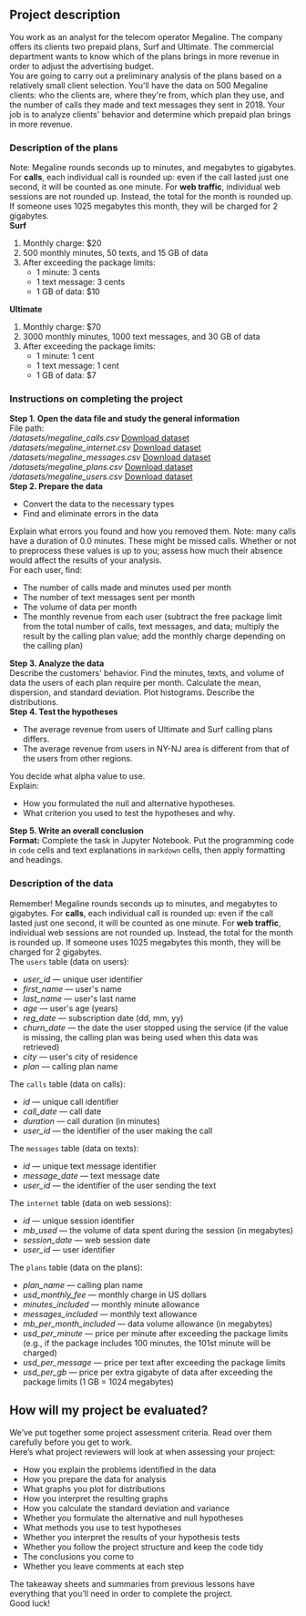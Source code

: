 <h2><strong>Project description</strong></h2><div class="paragraph">You work as an analyst for the telecom operator Megaline. The company offers its clients two prepaid plans, Surf and Ultimate. The commercial department wants to know which of the plans brings in more revenue in order to adjust the advertising budget. </div><div class="paragraph">You are going to carry out a preliminary analysis of the plans based on a relatively small client selection. You'll have the data on 500 Megaline clients: who the clients are, where they're from, which plan they use, and the number of calls they made and text messages they sent in 2018. Your job is to analyze clients' behavior and determine which prepaid plan brings in more revenue. </div><h3>Description of the plans</h3><div class="paragraph">Note: Megaline rounds seconds up to minutes, and megabytes to gigabytes. For <strong>calls</strong>, each individual call is rounded up: even if the call lasted just one second, it will be counted as one minute. For <strong>web traffic</strong>, individual web sessions are not rounded up. Instead, the total for the month is rounded up. If someone uses 1025 megabytes this month, they will be charged for 2 gigabytes.</div><div class="paragraph"><strong>Surf</strong></div><ol start="1"><li>Monthly charge: $20</li><li>500 monthly minutes, 50 texts, and 15 GB of data</li><li>After exceeding the package limits:
 <ul><li>1 minute: 3 cents</li><li>1 text message: 3 cents</li><li>1 GB of data: $10</li></ul></li></ol><div class="paragraph"><strong>Ultimate</strong></div><ol start="1"><li>Monthly charge: $70</li><li>3000 monthly minutes, 1000 text messages, and 30 GB of data</li><li>After exceeding the package limits:
 <ul><li>1 minute: 1 cent</li><li>1 text message: 1 cent</li><li>1 GB of data: $7</li></ul></li></ol><h3>Instructions on completing the project</h3><div class="paragraph"><strong>Step 1</strong>. <strong>Open the data file and study the general information</strong></div><div class="paragraph">File path: </div><div class="paragraph"><em>/datasets/megaline_calls.csv</em> <a href="https://code.s3.yandex.net/datasets/megaline_calls.csv">Download dataset</a></div><div class="paragraph"><em>/datasets/megaline_internet.csv</em> <a href="https://code.s3.yandex.net/datasets/megaline_internet.csv">Download dataset</a></div><div class="paragraph"><em>/datasets/megaline_messages.csv</em> <a href="https://code.s3.yandex.net/datasets/megaline_messages.csv">Download dataset</a></div><div class="paragraph"><em>/datasets/megaline_plans.csv</em> <a href="https://code.s3.yandex.net/datasets/megaline_plans.csv">Download dataset</a></div><div class="paragraph"><em>/datasets/megaline_users.csv</em> <a href="https://code.s3.yandex.net/datasets/megaline_users.csv">Download dataset</a></div><div class="paragraph"><strong>Step 2. Prepare the data</strong></div><ul><li>Convert the data to the necessary types</li><li>Find and eliminate errors in the data</li></ul><div class="paragraph">Explain what errors you found and how you removed them. 
Note: many calls have a duration of 0.0 minutes. These might be missed calls. Whether or not to preprocess these values is up to you; assess how much their absence would affect the results of your analysis.</div><div class="paragraph">For each user, find:</div><ul><li>The number of calls made and minutes used per month</li><li>The number of text messages sent per month</li><li>The volume of data per month</li><li>The monthly revenue from each user (subtract the free package limit from the total number of calls, text messages, and data; multiply the result by the calling plan value; add the monthly charge depending on the calling plan)</li></ul><div class="paragraph"><strong>Step 3. Analyze the data</strong></div><div class="paragraph">Describe the customers' behavior. Find the minutes, texts, and volume of data the users of each plan require per month. Calculate the mean, dispersion, and standard deviation. Plot histograms. Describe the distributions. </div><div class="paragraph"><strong>Step 4. Test the hypotheses</strong></div><ul><li>The average revenue from users of Ultimate and Surf calling plans differs.</li><li>The average revenue from users in NY-NJ area is different from that of the users from other regions.</li></ul><div class="paragraph">You decide what alpha value to use.</div><div class="paragraph">Explain:</div><ul><li>How you formulated the null and alternative hypotheses.</li><li>What criterion you used to test the hypotheses and why.</li></ul><div class="paragraph"><strong>Step 5. Write an overall conclusion</strong></div><div class="paragraph"><strong>Format:</strong> Complete the task in Jupyter Notebook. Put the programming code in <code class="code-inline code-inline_theme_light">code</code> cells and text explanations in <code class="code-inline code-inline_theme_light">markdown</code> cells, then apply formatting and headings.</div><h3>Description of the data</h3><div class="paragraph">Remember! Megaline rounds seconds up to minutes, and megabytes to gigabytes. For <strong>calls</strong>, each individual call is rounded up: even if the call lasted just one second, it will be counted as one minute. For <strong>web traffic</strong>, individual web sessions are not rounded up. Instead, the total for the month is rounded up. If someone uses 1025 megabytes this month, they will be charged for 2 gigabytes.</div><div class="paragraph">The <code class="code-inline code-inline_theme_light">users</code> table (data on users):</div><ul><li><em>user_id</em> — unique user identifier</li><li><em>first_name</em> — user's name</li><li><em>last_name</em> — user's last name</li><li><em>age</em> — user's age (years)</li><li><em>reg_date</em> — subscription date (dd, mm, yy)</li><li><em>churn_date</em> — the date the user stopped using the service (if the value is missing, the calling plan was being used when this data was retrieved)</li><li><em>city</em> — user's city of residence</li><li><em>plan</em> — calling plan name</li></ul><div class="paragraph">The <code class="code-inline code-inline_theme_light">calls</code> table (data on calls):</div><ul><li><em>id</em> — unique call identifier</li><li><em>call_date</em> — call date</li><li><em>duration</em> — call duration (in minutes)</li><li><em>user_id</em> — the identifier of the user making the call</li></ul><div class="paragraph">The <code class="code-inline code-inline_theme_light">messages</code> table (data on texts):</div><ul><li><em>id</em> — unique text message identifier</li><li><em>message_date</em> — text message date</li><li><em>user_id</em> — the identifier of the user sending the text</li></ul><div class="paragraph">The <code class="code-inline code-inline_theme_light">internet</code> table (data on web sessions):</div><ul><li><em>id</em> — unique session identifier</li><li><em>mb_used</em> —  the volume of data spent during the session (in megabytes)</li><li><em>session_date</em> — web session date</li><li><em>user_id</em> — user identifier</li></ul><div class="paragraph">The <code class="code-inline code-inline_theme_light">plans</code> table (data on the plans):</div><ul><li><em>plan_name</em> — calling plan name</li><li><em>usd_monthly_fee</em> — monthly charge in US dollars</li><li><em>minutes_included</em> — monthly minute allowance</li><li><em>messages_included</em> — monthly text allowance</li><li><em>mb_per_month_included</em> — data volume allowance (in megabytes)</li><li><em>usd_per_minute</em> — price per minute after exceeding the package limits (e.g., if the package includes 100 minutes, the 101st minute will be charged)</li><li><em>usd_per_message</em> — price per text after exceeding the package limits</li><li><em>usd_per_gb</em> — price per extra gigabyte of data after exceeding the package limits (1 GB = 1024 megabytes)</li></ul><h2><strong>How will my project be evaluated?</strong></h2><div class="paragraph">We’ve put together some project assessment criteria. Read over them carefully before you get to work.</div><div class="paragraph">Here’s what project reviewers will look at when assessing your project:</div><ul><li>How you explain the problems identified in the data</li><li>How you prepare the data for analysis</li><li>What graphs you plot for distributions</li><li>How you interpret the resulting graphs</li><li>How you calculate the standard deviation and variance</li><li>Whether you formulate the alternative and null hypotheses</li><li>What methods you use to test hypotheses</li><li>Whether you interpret the results of your hypothesis tests</li><li>Whether you follow the project structure and keep the code tidy</li><li>The conclusions you come to</li><li>Whether you leave comments at each step</li></ul><div class="paragraph">The takeaway sheets and summaries from previous lessons have everything that you’ll need in order to complete the project.</div><div class="paragraph">Good luck!</div>
